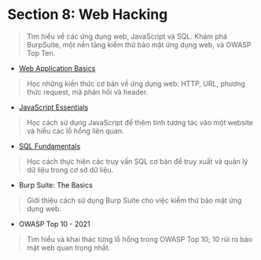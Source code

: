 # Section 8: Web Hacking
>Tìm hiểu về các ứng dụng web, JavaScript và SQL. Khám phá BurpSuite, một nền tảng kiểm thử bảo mật ứng dụng web, và OWASP Top Ten.

- [Web Application Basics](./1_Web_Application_Basics.md)
>Học những kiến thức cơ bản về ứng dụng web: HTTP, URL, phương thức request, mã phản hồi và header.

- [JavaScript Essentials](./2_JavaScript_Essentials.md)  
>Học cách sử dụng JavaScript để thêm tính tương tác vào một website và hiểu các lỗ hổng liên quan.

- [SQL Fundamentals](./3_SQL_Fundamentals.md)  
>Học cách thực hiện các truy vấn SQL cơ bản để truy xuất và quản lý dữ liệu trong cơ sở dữ liệu.

- Burp Suite: The Basics  
>Giới thiệu cách sử dụng Burp Suite cho việc kiểm thử bảo mật ứng dụng web.

- OWASP Top 10 - 2021  
>Tìm hiểu và khai thác từng lỗ hổng trong OWASP Top 10; 10 rủi ro bảo mật web quan trọng nhất.